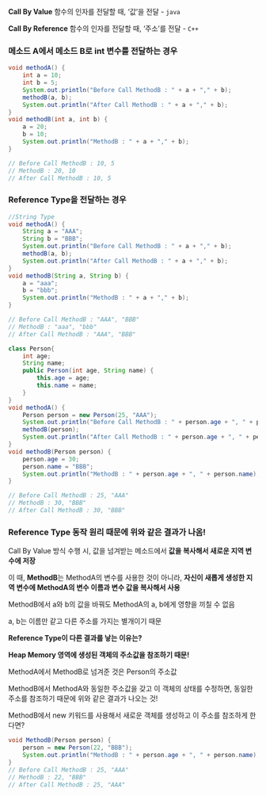 **Call By Value** 함수의 인자를 전달할 때, ‘값’을 전달 - `java`

**Call By Reference** 함수의 인자를 전달할 때, ‘주소’를 전달 - `C++`

### 메소드 A에서 메소드 B로 int 변수를 전달하는 경우

```java
void methodA() {
	int a = 10;
	int b = 5;
	System.out.println("Before Call MethodB : " + a + "," + b);
	methodB(a, b);
	System.out.println("After Call MethodB : " + a + "," + b);
}
void methodB(int a, int b) {
	a = 20;
	b = 10;
	System.out.println("MethodB : " + a + "," + b);
}

// Before Call MethodB : 10, 5
// MethodB : 20, 10
// After Call MethodB : 10, 5
```

### Reference Type을 전달하는 경우

```java
//String Type
void methodA() {
	String a = "AAA";
	String b = "BBB";
	System.out.println("Before Call MethodB : " + a + "," + b);
	methodB(a, b);
	System.out.println("After Call MethodB : " + a + "," + b);
}
void methodB(String a, String b) {
	a = "aaa";
	b = "bbb";
	System.out.println("MethodB : " + a + "," + b);
}

// Before Call MethodB : "AAA", "BBB"
// MethodB : "aaa", "bbb"
// After Call MethodB : "AAA", "BBB"
```

```java
class Person{
	int age;
	String name;
	public Person(int age, String name) {
		this.age = age;
		this.name = name;
	}
}
void methodA() {
	Person person = new Person(25, "AAA");
	System.out.println("Before Call MethodB : " + person.age + ", " + person.name);
	methodB(person);
	System.out.println("After Call MethodB : " + person.age + ", " + person.name);
}
void methodB(Person person) {
	person.age = 30;
	person.name = "BBB";
	System.out.println("MethodB : " + person.age + ", " + person.name);
}

// Before Call MethodB : 25, "AAA"
// MethodB : 30, "BBB"
// After Call MethodB : 30, "BBB"
```

### Reference Type 동작 원리 때문에 위와 같은 결과가 나옴!

Call By Value 방식 수행 시, 값을 넘겨받는 메소드에서 **값을 복사해서 새로운 지역 변수에 저장**

이 때, **MethodB**는 MethodA의 변수를 사용한 것이 아니라, **자신이 새롭게 생성한 지역 변수에 MethodA의 변수 이름과 변수 값을 복사해서 사용**

MethodB에서 a와 b의 값을 바꿔도 MethodA의 a, b에게 영향을 끼칠 수 없음

a, b는 이름만 같고 다른 주소를 가지는 별개이기 때문

**Reference Type이 다른 결과를 낳는 이유는?**

**Heap Memory 영역에 생성된 객체의 주소값을 참조하기 때문!**

MethodA에서 MethodB로 넘겨준 것은 Person의 주소값

MethodB에서 MethodA와 동일한 주소값을 갖고 이 객체의 상태를 수정하면, 동일한 주소를 참조하기 때문에 위와 같은 결과가 나오는 것!

MethodB에서 new 키워드를 사용해서 새로운 객체를 생성하고 이 주소를 참조하게 한다면?

```java
void MethodB(Person person) {
	person = new Person(22, "BBB");
	System.out.println("MethodB : " + person.age + ", " + person.name);
}
// Before Call MethodB : 25, "AAA"
// MethodB : 22, "BBB"
// After Call MethodB : 25, "AAA"
```
